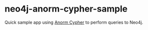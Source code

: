 neo4j-anorm-cypher-sample
=========================

Quick sample app using [Anorm Cypher](https://github.com/AnormCypher/AnormCypher) to perform queries to Neo4j.
